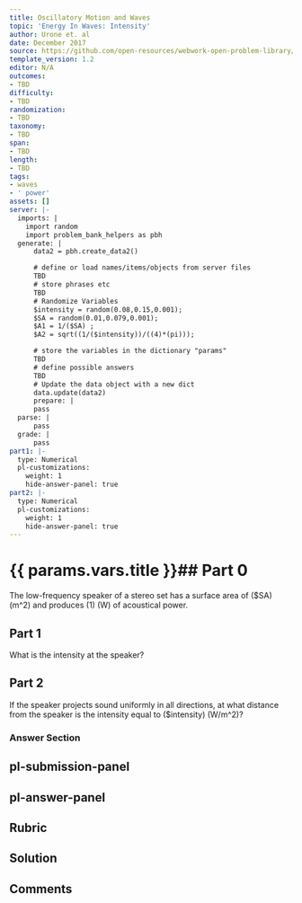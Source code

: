 ```yaml
---
title: Oscillatory Motion and Waves
topic: 'Energy In Waves: Intensity'
author: Urone et. al
date: December 2017
source: https://github.com/open-resources/webwork-open-problem-library/tree/master/Contrib/BrockPhysics/College_Physics_Urone/16.Oscillatory_Motion_and_Waves/NU_U17-16-11-002.pg
template_version: 1.2
editor: N/A
outcomes:
- TBD
difficulty:
- TBD
randomization:
- TBD
taxonomy:
- TBD
span:
- TBD
length:
- TBD
tags:
- waves
- ' power'
assets: []
server: |-
  imports: |
    import random
    import problem_bank_helpers as pbh
  generate: |
      data2 = pbh.create_data2()

      # define or load names/items/objects from server files
      TBD
      # store phrases etc
      TBD
      # Randomize Variables
      $intensity = random(0.08,0.15,0.001);
      $SA = random(0.01,0.079,0.001);
      $A1 = 1/($SA) ;
      $A2 = sqrt((1/($intensity))/((4)*(pi)));

      # store the variables in the dictionary "params"
      TBD
      # define possible answers
      TBD
      # Update the data object with a new dict
      data.update(data2)
      prepare: |
      pass
  parse: |
      pass
  grade: |
      pass
part1: |-
  type: Numerical
  pl-customizations:
    weight: 1
    hide-answer-panel: true
part2: |-
  type: Numerical
  pl-customizations:
    weight: 1
    hide-answer-panel: true
---
```


# {{ params.vars.title }}## Part 0 
The low-frequency speaker of a stereo set has a surface area of ($SA) (m^2) and produces (1) (W)  of acoustical power. 
## Part 1 
What is the intensity at the speaker? 
## Part 2 
 If the speaker projects sound uniformly in all directions, at what distance from the speaker is the intensity equal to ($intensity) (W/m^2)? 


### Answer Section 


## pl-submission-panel 


## pl-answer-panel 


## Rubric 


## Solution 


## Comments 


